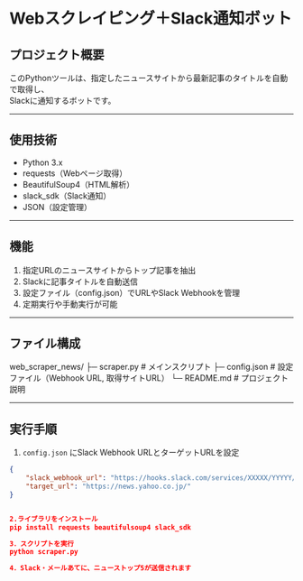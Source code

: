 # Webスクレイピング＋Slack通知ボット

## プロジェクト概要
このPythonツールは、指定したニュースサイトから最新記事のタイトルを自動で取得し、  
Slackに通知するボットです。  

---

## 使用技術
- Python 3.x
- requests（Webページ取得）
- BeautifulSoup4（HTML解析）
- slack_sdk（Slack通知）
- JSON（設定管理）

---

## 機能
1. 指定URLのニュースサイトからトップ記事を抽出
2. Slackに記事タイトルを自動送信
3. 設定ファイル（config.json）でURLやSlack Webhookを管理
4. 定期実行や手動実行が可能

---

## ファイル構成
web_scraper_news/
├─ scraper.py # メインスクリプト
├─ config.json # 設定ファイル（Webhook URL, 取得サイトURL）
└─ README.md # プロジェクト説明



---

## 実行手順
1. `config.json` にSlack Webhook URLとターゲットURLを設定
```json
{
    "slack_webhook_url": "https://hooks.slack.com/services/XXXXX/YYYYY/ZZZZZ",
    "target_url": "https://news.yahoo.co.jp/"
}


2.ライブラリをインストール
pip install requests beautifulsoup4 slack_sdk

3．スクリプトを実行
python scraper.py

4．Slack・メールあてに、ニューストップ5が送信されます


